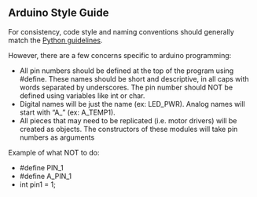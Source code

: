 ## Arduino Style Guide

For consistency, code style and naming conventions should generally match the [Python guidelines](https://github.com/Uvic-Robotics-Club/Administrative/code_standards/python_standards.md). 

However, there are a few concerns specific to arduino programming:
 - All pin numbers should be defined at the top of the program using #define. These names should be short and descriptive, in all caps with words separated by underscores. The pin number should NOT be defined using variables like int or char.
 - Digital names will be just the name (ex: LED_PWR). Analog names will start with “A_” (ex: A_TEMP1).
 - All pieces that may need to be replicated (i.e. motor drivers) will be created as objects. The constructors of these modules will take pin numbers as arguments
 
 Example of what NOT to do:
 - #define PIN_1
 - #define A_PIN_1
 - int pin1 = 1;


